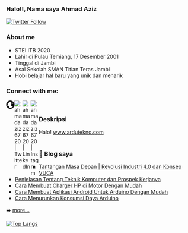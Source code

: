 ### Halo!!, Nama saya Ahmad Aziz
[![Twitter Follow](https://img.shields.io/twitter/follow/ahmadaziz6720?color=1DA1F2&logo=twitter&style=for-the-badge)](https://twitter.com/intent/follow?original_referer=https%3A%2F%2Fgithub.com%2Fahmadaziz6720&screen_name=ahmadaziz6720)

### About me

- STEI ITB 2020
- Lahir di Pulau Temiang, 17 Desember 2001
- Tinggal di Jambi
- Asal Sekolah SMAN Titian Teras Jambi
- Hobi belajar hal baru yang unik dan menarik


### Connect with me:

[<img align="left" alt="ardutekno.com" width="22px" src="https://raw.githubusercontent.com/iconic/open-iconic/master/svg/globe.svg" />][website]
[<img align="left" alt="ahmadaziz6720 | Twitter" width="22px" src="https://cdn.jsdelivr.net/npm/simple-icons@v3/icons/twitter.svg" />][twitter]
[<img align="left" alt="ahmadaziz6720 | LinkedIn" width="22px" src="https://cdn.jsdelivr.net/npm/simple-icons@v3/icons/linkedin.svg" />][linkedin]
[<img align="left" alt="ahmadaziz6720| Instagram" width="22px" src="https://cdn.jsdelivr.net/npm/simple-icons@v3/icons/instagram.svg" />][instagram]

<br />

### Deskripsi
Halo!
www.ardutekno.com
<br /><br />

### 📕 Blog saya

<!-- BLOG-POST-LIST:START -->
- [Tantangan Masa Depan | Revolusi Industri 4.0 dan Konsep VUCA](https://www.ardutekno.com/2020/09/revolusi-industri-dan-konsep-vuca.html)
- [Penjelasan Tentang Teknik Komputer dan Prospek Kerjanya](https://www.ardutekno.com/2020/06/penjelasan-tentang-teknik-komputer.html)
- [Cara Membuat Charger HP di Motor Dengan Mudah](https://www.ardutekno.com/2020/06/membuat-charger-hp-di-motor.html)
- [Cara Membuat Aplikasi Android Untuk Arduino Dengan Mudah](https://www.ardutekno.com/2020/05/membuat-aplikasi-android-arduino.html)
- [Cara Menurunkan Konsumsi Daya Arduino](https://www.ardutekno.com/2020/05/menurunkan-konsumsi-daya-arduino.html)
<!-- BLOG-POST-LIST:END -->

➡️ [more...](https://ardutekno.com)


[website]: https://ardutekno.com
[twitter]: https://twitter.com/ahmadaziz6720
[instagram]: https://instagram.com/ahmadaziz_hacked
[linkedin]: https://linkedin.com/in/ahmad-aziz-598543166/

[![Top Langs](https://github-readme-stats.vercel.app/api/top-langs/?username=ahmadaziz6720)](https://github.com/ahmadaziz6720?tab=repositories)
